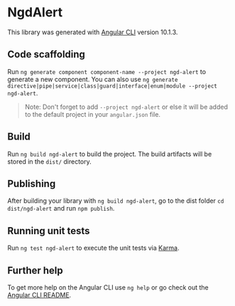 # NgdAlert

This library was generated with [Angular CLI](https://github.com/angular/angular-cli) version 10.1.3.

## Code scaffolding

Run `ng generate component component-name --project ngd-alert` to generate a new component. You can also use `ng generate directive|pipe|service|class|guard|interface|enum|module --project ngd-alert`.
> Note: Don't forget to add `--project ngd-alert` or else it will be added to the default project in your `angular.json` file. 

## Build

Run `ng build ngd-alert` to build the project. The build artifacts will be stored in the `dist/` directory.

## Publishing

After building your library with `ng build ngd-alert`, go to the dist folder `cd dist/ngd-alert` and run `npm publish`.

## Running unit tests

Run `ng test ngd-alert` to execute the unit tests via [Karma](https://karma-runner.github.io).

## Further help

To get more help on the Angular CLI use `ng help` or go check out the [Angular CLI README](https://github.com/angular/angular-cli/blob/master/README.md).
